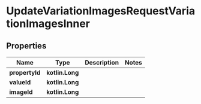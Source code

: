
# UpdateVariationImagesRequestVariationImagesInner

## Properties
| Name | Type | Description | Notes |
| ------------ | ------------- | ------------- | ------------- |
| **propertyId** | **kotlin.Long** |  |  |
| **valueId** | **kotlin.Long** |  |  |
| **imageId** | **kotlin.Long** |  |  |



